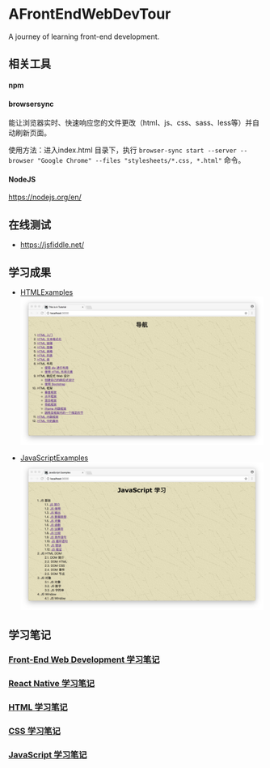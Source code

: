 # AFrontEndWebDevTour
A journey of learning front-end development.


## 相关工具

#### npm 


#### browsersync

能让浏览器实时、快速响应您的文件更改（html、js、css、sass、less等）并自动刷新页面。

使用方法：进入index.html 目录下，执行 `browser-sync start --server --browser "Google Chrome" --files "stylesheets/*.css, *.html"` 命令。

#### NodeJS

https://nodejs.org/en/

## 在线测试

- https://jsfiddle.net/



## 学习成果
- [HTMLExamples](https://github.com/ShannonChenCHN/AFrontEndWebDevTour/tree/master/learning-notes/HTMLExamples)
![](./resources/HTML-Examples.jpeg)

- [JavaScriptExamples](https://github.com/ShannonChenCHN/AFrontEndWebDevTour/tree/master/learning-notes/JavaScriptExamples)
![](./resources/JavaScript-Examples.jpeg)

## 学习笔记
### [Front-End Web Development 学习笔记](https://github.com/ShannonChenCHN/AFrontEndWebDevTour/blob/master/front-end-dev-book/README.md)
### [React Native 学习笔记](https://github.com/ShannonChenCHN/AFrontEndWebDevTour/blob/master/React-Native/README.md)
### [HTML 学习笔记](https://github.com/ShannonChenCHN/AFrontEndWebDevTour/blob/master/learning-notes/HTML-learning-notes.md)
### [CSS 学习笔记](https://github.com/ShannonChenCHN/AFrontEndWebDevTour/blob/master/learning-notes/CSS-learning-notes.md)
### [JavaScript 学习笔记](https://github.com/ShannonChenCHN/AFrontEndWebDevTour/blob/master/learning-notes/JavaScript-learning-notes.md)

